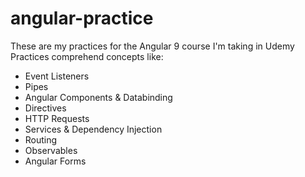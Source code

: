 # angular-practice
These are my practices for the Angular 9 course I'm taking in Udemy
Practices comprehend concepts like:

- Event Listeners
- Pipes
- Angular Components & Databinding
- Directives
- HTTP Requests
- Services & Dependency Injection
- Routing
- Observables
- Angular Forms
